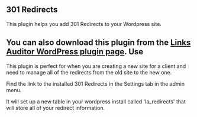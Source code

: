 301 Redirects
----------
This plugin helps you add 301 Redirects to your Wordpress site.

You can also download this plugin from the [Links Auditor WordPress plugin page](http://wordpress.org/plugins/links-auditor/).
Use
----------
This plugin is perfect for when you are creating a new site for a client and need to manage all of the redirects from the old site to the new one.  

Find the link to the installed 301 Redirects in the Settings tab in the admin menu.

It will set up a new table in your wordpress install called 'la_redirects' that will store all of your redirect information.
